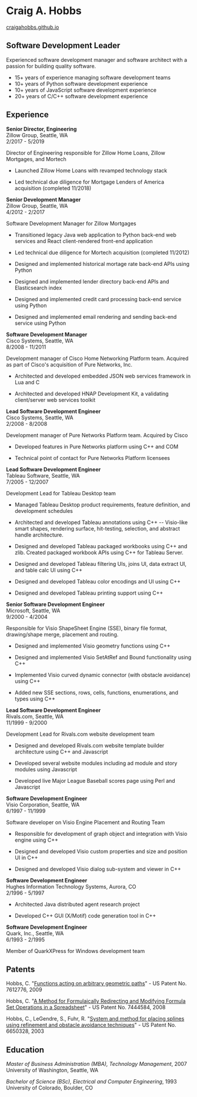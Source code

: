 Craig A. Hobbs
==============

[craigahobbs.github.io](https://craigahobbs.github.io/)


Software Development Leader
---------------------------

Experienced software development manager and software architect with a passion for building quality
software.

* 15+ years of experience managing software development teams
* 10+ years of Python software development experience
* 10+ years of JavaScript software development experience
* 20+ years of C/C++ software development experience


Experience
----------

**Senior Director, Engineering**  
Zillow Group, Seattle, WA  
2/2017 - 5/2019

Director of Engineering responsible for Zillow Home Loans, Zillow Mortgages, and Mortech

* Launched Zillow Home Loans with revamped technology stack

* Led technical due diligence for Mortgage Lenders of America acquisition (completed 11/2018)


**Senior Development Manager**  
Zillow Group, Seattle, WA  
4/2012 - 2/2017

Software Development Manager for Zillow Mortgages

* Transitioned legacy Java web application to Python back-end web services and React client-rendered
  front-end application

* Led technical due diligence for Mortech acquisition (completed 11/2012)

* Designed and implemented historical mortage rate back-end APIs using Python

* Designed and implemented lender directory back-end APIs and Elasticsearch index

* Designed and implemented credit card processing back-end service using Python

* Designed and implemented email rendering and sending back-end service using Python


**Software Development Manager**  
Cisco Systems, Seattle, WA  
8/2008 - 11/2011

Development manager of Cisco Home Networking Platform team. Acquired as part of Cisco's acquisition
of Pure Networks, Inc.

* Architected and developed embedded JSON web services framework in Lua and C

* Architected and developed HNAP Development Kit, a validating client/server web services toolkit


**Lead Software Development Engineer**  
Cisco Systems, Seattle, WA  
2/2008 - 8/2008

Development manager of Pure Networks Platform team. Acquired by Cisco

* Developed features in Pure Networks platform using C++ and COM

* Technical point of contact for Pure Networks Platform licensees


**Lead Software Development Engineer**  
Tableau Software, Seattle, WA  
7/2005 - 12/2007

Development Lead for Tableau Desktop team

* Managed Tableau Desktop product requirements, feature definition, and development schedules

* Architected and developed Tableau annotations using C++ -- Visio-like smart shapes, rendering
  surface, hit-testing, selection, and abstract handle architecture.

* Designed and developed Tableau packaged workbooks using C++ and zlib. Created packaged workbook
  APIs using C++ for Tableau Server.

* Designed and developed Tableau filtering UIs, joins UI, data extract UI, and table calc UI using
  C++

* Designed and developed Tableau color encodings and UI using C++

* Designed and developed Tableau printing support using C++


**Senior Software Development Engineer**  
Microsoft, Seattle, WA  
9/2000 - 4/2004

Responsible for Visio ShapeSheet Engine (SSE), binary file format, drawing/shape merge, placement
and routing.

* Designed and implemented Visio geometry functions using C++

* Designed and implemented Visio SetAtRef and Bound functionality using C++

* Implemented Visio curved dynamic connector (with obstacle avoidance) using C++

* Added new SSE sections, rows, cells, functions, enumerations, and types using C++


**Lead Software Development Engineer**  
Rivals.com, Seattle, WA  
11/1999 - 9/2000

Development Lead for Rivals.com website development team

* Designed and developed Rivals.com website template builder architecture using C++ and Javascript

* Developed several website modules including ad module and story modules using Javascript

* Developed live Major League Baseball scores page using Perl and Javascript


**Software Development Engineer**  
Visio Corporation, Seattle, WA  
6/1997 - 11/1999

Software developer on Visio Engine Placement and Routing Team

* Responsible for development of graph object and integration with Visio engine using C++

* Designed and developed Visio custom properties and size and position UI in C++

* Designed and developed Visio dialog sub-system and viewer in C++


**Software Development Engineer**  
Hughes Information Technology Systems, Aurora, CO  
2/1996 - 5/1997

* Architected Java distributed agent research project

* Developed C++ GUI (X/Motif) code generation tool in C++


**Software Development Engineer**  
Quark, Inc., Seattle, WA  
6/1993 - 2/1995

Member of QuarkXPress for Windows development team


Patents
-------

Hobbs, C.
"[Functions acting on arbitrary geometric paths](https://patents.google.com/patent/US7612776)" -
US Patent No. 7612776, 2009

Hobbs, C.
"[A Method for Formulaically Redirecting and Modifying Formula Set Operations in a Spreadsheet](https://patents.google.com/patent/US7444584)" -
US Patent No. 7444584, 2008

Hobbs, C., LeGendre, S., Fuhr, R.
"[System and method for placing splines using refinement and obstacle avoidance techniques](https://patents.google.com/patent/US6650328)" -
US Patent No. 6650328, 2003


Education
---------

*Master of Business Administration (MBA), Technology Management*, 2007  
University of Washington, Seattle, WA

*Bachelor of Science (BSc), Electrical and Computer Engineering*, 1993  
University of Colorado, Boulder, CO
